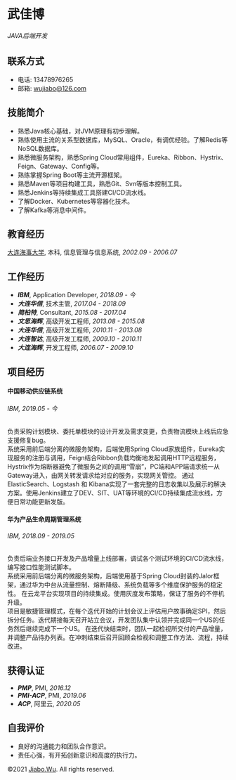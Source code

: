 武佳博 
=============
###### _JAVA后端开发_


联系方式
-----------------------

- 电话: 13478976265
- 邮箱: [wujiabo@126.com](http://wujiabo@126.com)


技能简介
-------

- 熟悉Java核心基础，对JVM原理有初步理解。
- 熟练使用主流的关系型数据库，MySQL、Oracle，有调优经验。了解Redis等NoSQL数据库。
- 熟悉微服务架构，熟悉Spring Cloud常用组件，Eureka、Ribbon、Hystrix、Feign、Gateway、Config等。
- 熟练掌握Spring Boot等主流开源框架。
- 熟悉Maven等项目构建工具，熟悉Git、Svn等版本控制工具。
- 熟悉Jenkins等持续集成工具搭建CI/CD流水线。
- 了解Docker、Kubernetes等容器化技术。
- 了解Kafka等消息中间件。



教育经历
---------

[大连海事大学](https://www.dlmu.edu.cn/), 本科, 信息管理与信息系统, *2002.09 - 2006.07*


工作经历
----------

- ***IBM***, Application Developer, *2018.09 - 今*
- ***大连华信***, 技术主管, *2017.04 - 2018.09*
- ***简柏特***, Consultant, *2015.08 - 2017.04*
- ***文思海辉***, 高级开发工程师, *2013.08 - 2015.08*
- ***大连华信***, 高级开发工程师, *2010.11 - 2013.08*
- ***大连智达***, 高级开发工程师, *2009.10 - 2010.11*
- ***大连海辉***, 开发工程师, *2006.07 - 2009.10*



项目经历
----------

#### **中国移动供应链系统**
###### _IBM, 2019.05 - 今_

负责采购计划模块、委托单模块的设计开发及需求变更，负责物流模块上线后应急支援修复bug。  
系统采用前后端分离的微服务架构，后端使用Spring Cloud家族组件，Eureka实现服务的注册与调用，Feign结合Ribbon负载均衡地发起调用HTTP远程服务，
Hystrix作为熔断器避免了微服务之间的调用“雪崩”，PC端和APP端请求统一从Gateway进入，由网关转发请求给对应的服务，实现网关管控。
通过ElasticSearch、Logstash 和 Kibana实现了一套完整的日志收集以及展示的解决方案。使用Jenkins建立了DEV、SIT、UAT等环境的CI/CD持续集成流水线，方便日常功能更新发版。  

#### **华为产品生命周期管理系统**
###### _IBM, 2018.09 - 2019.05_

负责后端业务接口开发及产品增量上线部署，调试各个测试环境的CI/CD流水线，编写接口性能测试脚本。  
系统采用前后端分离的微服务架构，后端使用基于Spring Cloud封装的Jalor框架，通过华为中台从流量控制、熔断降级、系统负载等多个维度保护服务的稳定性。
在云龙平台实现项目的持续集成。使用灰度发布策略，保证了服务的不停机升级。  
项目是敏捷管理模式，在每个迭代开始的计划会议上评估用户故事确定SPI，然后拆分任务。迭代期接每天召开站立会议，开发团队集中认领并完成同一个US的任务然后继续完成下一个US。
在迭代快结束时，团队一起检视所交付的产品增量，并调整产品待办列表。在冲刺结束后召开回顾会检视和调整工作方法、流程，持续改进。  



获得认证
-----------------

- ***PMP***, PMI, *2016.12*
- ***PMI-ACP***, PMI, *2019.06*
- ***ACP***, 阿里云, *2020.05*


自我评价
---------

- 良好的沟通能力和团队合作意识。
- 责任心强，有开拓创新意识和高度的执行力。



©2021 [Jiabo.Wu](https://github.com/wujiabo/resume). All rights reserved.
